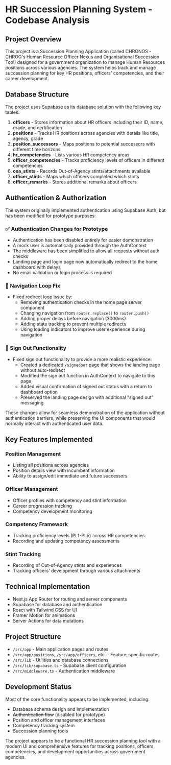 # HR Succession Planning System - Codebase Analysis

## Project Overview
This project is a Succession Planning Application (called CHRONOS - CHROO's Human Resource Officer Nexus and Organisational Succession Tool) designed for a government organization to manage Human Resources positions across various agencies. The system helps track and manage succession planning for key HR positions, officers' competencies, and their career development.

## Database Structure
The project uses Supabase as its database solution with the following key tables:

1. **officers** - Stores information about HR officers including their ID, name, grade, and certification
2. **positions** - Tracks HR positions across agencies with details like title, agency, grade
3. **position_successors** - Maps positions to potential successors with different time horizons
4. **hr_competencies** - Lists various HR competency areas
5. **officer_competencies** - Tracks proficiency levels of officers in different competencies
6. **ooa_stints** - Records Out-of-Agency stints/attachments available
7. **officer_stints** - Maps which officers completed which stints
8. **officer_remarks** - Stores additional remarks about officers

## Authentication & Authorization
The system originally implemented authentication using Supabase Auth, but has been modified for prototype purposes:

### ✅ Authentication Changes for Prototype
- Authentication has been disabled entirely for easier demonstration
- A mock user is automatically provided through the AuthContext
- The middleware has been simplified to allow all requests without auth checks
- Landing page and login page now automatically redirect to the home dashboard with delays
- No email validation or login process is required

### 🔄 Navigation Loop Fix
- Fixed redirect loop issue by:
  - Removing authentication checks in the home page server component
  - Changing navigation from `router.replace()` to `router.push()`
  - Adding proper delays before navigation (3000ms)
  - Adding state tracking to prevent multiple redirects
  - Using loading indicators to improve user experience during navigation

### 👤 Sign Out Functionality
- Fixed sign out functionality to provide a more realistic experience:
  - Created a dedicated `/signedout` page that shows the landing page without auto-redirect
  - Modified the sign out function in AuthContext to navigate to this page
  - Added visual confirmation of signed out status with a return to dashboard option
  - Preserved the landing page design with additional "signed out" messaging

These changes allow for seamless demonstration of the application without authentication barriers, while preserving the UI components that would normally interact with authenticated user data.

## Key Features Implemented

### Position Management
- Listing all positions across agencies
- Position details view with incumbent information
- Ability to assign/edit immediate and future successors

### Officer Management
- Officer profiles with competency and stint information
- Career progression tracking
- Competency development monitoring

### Competency Framework
- Tracking proficiency levels (PL1-PL5) across HR competencies
- Recording and updating competency assessments

### Stint Tracking
- Recording of Out-of-Agency stints and experiences
- Tracking officers' development through various attachments

## Technical Implementation
- Next.js App Router for routing and server components
- Supabase for database and authentication
- React with Tailwind CSS for UI
- Framer Motion for animations
- Server Actions for data mutations

## Project Structure
- `/src/app` - Main application pages and routes
- `/src/app/positions`, `/src/app/officers`, etc. - Feature-specific routes
- `/src/lib` - Utilities and database connections
- `/src/lib/supabase.ts` - Supabase client configuration
- `/src/middleware.ts` - Authentication middleware

## Development Status
Most of the core functionality appears to be implemented, including:
- Database schema design and implementation
- ~~Authentication flow~~ (disabled for prototype)
- Position and officer management interfaces
- Competency tracking system
- Succession planning tools

The project appears to be a functional HR succession planning tool with a modern UI and comprehensive features for tracking positions, officers, competencies, and development opportunities across government agencies.
